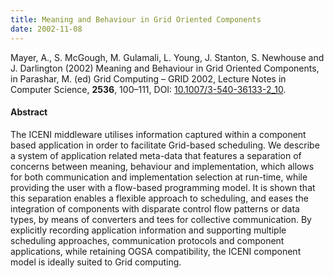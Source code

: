 ```yaml
---
title: Meaning and Behaviour in Grid Oriented Components
date: 2002-11-08
---
```


Mayer, A., S. McGough, M. Gulamali, L. Young, J. Stanton, S. Newhouse and J.
Darlington (2002) Meaning and Behaviour in Grid Oriented Components, in
Parashar, M. (ed) Grid Computing – GRID 2002, Lecture Notes in Computer Science,
**2536**, 100–111, DOI:
[10.1007/3-540-36133-2_10](http://dx.doi.org/10.1007/3-540-36133-2_10).

#### Abstract

The ICENI middleware utilises information captured within a component based
application in order to facilitate Grid-based scheduling. We describe a system
of application related meta-data that features a separation of concerns between
meaning, behaviour and implementation, which allows for both communication and
implementation selection at run-time, while providing the user with a flow-based
programming model. It is shown that this separation enables a flexible approach
to scheduling, and eases the integration of components with disparate control
flow patterns or data types, by means of converters and tees for collective
communication. By explicitly recording application information and supporting
multiple scheduling approaches, communication protocols and component
applications, while retaining OGSA compatibility, the ICENI component model is
ideally suited to Grid computing.
